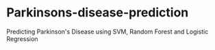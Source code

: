 # Parkinsons-disease-prediction
Predicting Parkinson's Disease using SVM, Random Forest and Logistic Regression
